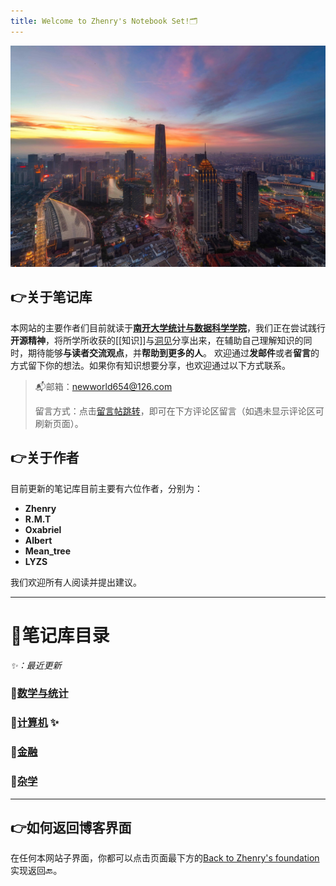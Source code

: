 ```yaml
---
title: Welcome to Zhenry's Notebook Set!🗂️
---
```

 [![天津之眼的洞见](tianjin.jpg)](Zhenry的笔记/Insight-集合/) 
## 👉关于笔记库
本网站的主要作者们目前就读于[**南开大学统计与数据科学学院**](https://stat.nankai.edu.cn/)，我们正在尝试践行**开源精神**，将所学所收获的[[知识]]与[洞见](Zhenry的笔记\Insight-集合)分享出来，在辅助自己理解知识的同时，期待能够**与读者交流观点**，并**帮助到更多的人**。
欢迎通过**发邮件**或者**留言**的方式留下你的想法。如果你有知识想要分享，也欢迎通过以下方式联系。

>📬邮箱：newworld654@126.com
>
>留言方式：点击[留言帖跳转](https://zhanghenry.site/2024/08/19/%E6%AC%A2%E8%BF%8E%E7%95%99%E8%A8%80/)，即可在下方评论区留言（如遇未显示评论区可刷新页面）。

## 👉关于作者
目前更新的笔记库目前主要有六位作者，分别为：
* **Zhenry**
* **R.M.T**
* **Oxabriel**
* **Albert**
* **Mean_tree**
* **LYZS** 

我们欢迎所有人阅读并提出建议。

---
# 🗽笔记库目录

*✨：最近更新*
### 📂[数学与统计](数学与统计index.md)

### 📂[计算机](计算机index.md) ✨

### 📂[金融](金融index.md)

### 📂[杂学](杂学index.md)


---

## 👉如何返回博客界面
在任何本网站子界面，你都可以点击页面最下方的[Back to Zhenry's foundation](https://zhenrys.github.io)实现返回🔙。

